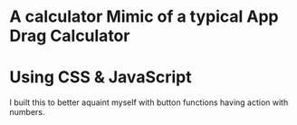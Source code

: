 A calculator Mimic of a typical App Drag Calculator
===


Using CSS & JavaScript
=


I built this to better aquaint myself with button functions having action with numbers.

